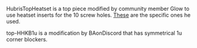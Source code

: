 HubrisTopHeatset is a top piece modified by community member Glow to use heatset inserts for the 10 screw holes. [These](https://www.amazon.com/gp/product/B09333311H/) are the specific ones he used.

top-HHKB1u is a modification by BAonDiscord that has symmetrical 1u corner blockers.
